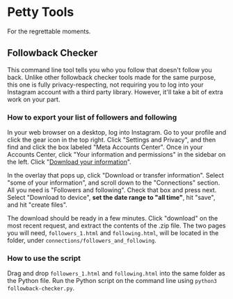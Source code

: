 # Petty Tools

For the regrettable moments.

## Followback Checker

This command line tool tells you who you follow that doesn't follow you back. Unlike other followback checker tools made for the same purpose, this one is fully privacy-respecting, not requiring you to log into your Instagram account with a third party library. However, it'll take a bit of extra work on your part.

### How to export your list of followers and following

In your web browser on a desktop, log into Instagram. Go to your profile and click the gear icon in the top right. Click "Settings and Privacy", and then find and click the box labeled "Meta Accounts Center". Once in your Accounts Center, click "Your information and permissions" in the sidebar on the left. Click "[Download your information](https://accountscenter.instagram.com/info_and_permissions/dyi/)".

In the overlay that pops up, click "Download or transfer information". Select "some of your information", and scroll down to the "Connections" section. All you need is "Followers and following". Check that box and press next. Select "Download to device", **set the date range to "all time"**, hit "save", and hit "create files".

The download should be ready in a few minutes. Click "download" on the most recent request, and extract the contents of the .zip file. The two pages you will need, `followers_1.html` and `following.html`, will be located in the folder, under `connections/followers_and_following`.

### How to use the script

Drag and drop `followers_1.html` and `following.html` into the same folder as the Python file. Run the Python script on the command line using `python3 followback-checker.py`.
